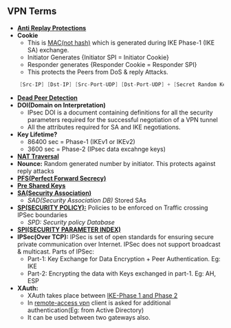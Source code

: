 ## VPN Terms
- **[Anti Replay Protections](Anti_Replay_Protection)**
- **Cookie**
  - This is [MAC(not hash)](../../Security) which is generated during IKE Phase-1 (IKE SA) exchange. 
  - Initiator Generates {Initiator SPI = Initiator Cookie}
  - Responder generates {Responder Cookie = Responder SPI}
  - This protects the Peers from DoS & reply Attacks.
```c
    [Src-IP] [Dst-IP] [Src-Port-UDP] [Dst-Port-UDP] + [Secret Random Key] --->   | Hash Function |  -->  Cookie or SPI
```
- **[Dead Peer Detection](Dead_Peer_Detection)**
- **DOI(Domain on Interpretation)**
  - IPsec DOI is a document containing definitions for all the security parameters required for the successful negotiation of a VPN tunnel
  - All the attributes required for SA and IKE negotiations. 
- **Key Lifetime?**
  - 86400 sec = Phase-1 (IKEv1 or IKEv2)
  - 3600 sec  = Phase-2 (IPsec data excahnge keys)
- **[NAT Traversal](VPN_NAT_Traversal)**
- **Nounce:** Random generated number by initiator. This protects against reply attacks
- **[PFS(Perfect Forward Secrecy)](PFS)**
- **[Pre Shared Keys](../Part1_IKE/IKE_Authentication)**
- **[SA(Security Association)](Security_Association)**
  - *SAD(Security Association DB)* Stored SAs
- **[SP(SECURITY POLICY):](SP)** Policies to be enforced on Traffic crossing IPSec boundaries
  - *SPD: Security policy Database*
- **[SPI(SECURITY PARAMETER INDEX)](SPI)**
- **IPSec(Over TCP):** IPSec is set of open standards for ensuring secure private communication over Internet. IPSec does not support broadcast & multicast. Parts of IPSec:
  - Part-1: Key Exchange for Data Encryption + Peer Authentication. Eg: IKE
  - Part-2: Encrypting the data with Keys exchanged in part-1. Eg: AH, ESP
- **XAuth:** 
  - XAuth takes place between [IKE-Phase 1 and Phase 2](../Part1_IKE)
  - In [remote-access vpn](../Types_of_VPN) client is asked for additional authentication(Eg: from Active Directory)
  - It can be used between two gateways also.
